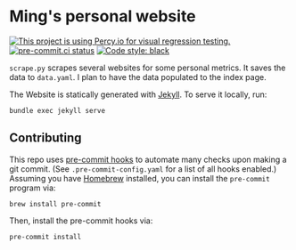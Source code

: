 # Ming's personal website

[![This project is using Percy.io for visual regression testing.](https://percy.io/static/images/percy-badge.svg)](https://percy.io/dd9e34b0/myli.page)
[![pre-commit.ci status](https://results.pre-commit.ci/badge/github/tslmy/tslmy.github.io/main.svg)](https://results.pre-commit.ci/latest/github/tslmy/tslmy.github.io/main)
[![Code style: black](https://img.shields.io/badge/code%20style-black-000000.svg)](https://github.com/psf/black)


`scrape.py` scrapes several websites for some personal metrics. It saves the data to `data.yaml`. I plan to have the data populated to the index page.


The Website is statically generated with [Jekyll](https://jekyllrb.com/). To serve it locally, run:

```shell
bundle exec jekyll serve
```

## Contributing
This repo uses [pre-commit hooks](https://pre-commit.com/) to automate many checks upon making a git commit. (See `.pre-commit-config.yaml` for a list of all hooks enabled.) Assuming you have [Homebrew](https://brew.sh/) installed, you can install the `pre-commit` program via:


```shell
brew install pre-commit
```

Then, install the pre-commit hooks via:

```shell
pre-commit install
```
